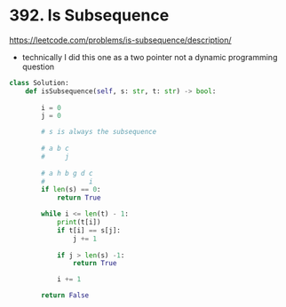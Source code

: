 
# 392. Is Subsequence
https://leetcode.com/problems/is-subsequence/description/

- technically I did this one as a two pointer not a dynamic programming  question

```python
class Solution:
    def isSubsequence(self, s: str, t: str) -> bool:
        
        i = 0
        j = 0

        # s is always the subsequence 
        
        # a b c
        #     j
        
        # a h b g d c
        #           i 
        if len(s) == 0:
            return True

        while i <= len(t) - 1:
            print(t[i])
            if t[i] == s[j]:
                j += 1
            
            if j > len(s) -1:
                return True

            i += 1

        return False
```